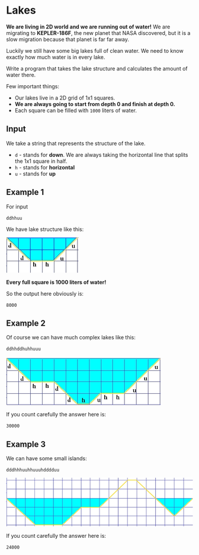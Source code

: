# Lakes

**We are living in 2D world and we are running out of water!** We are migrating to **KEPLER-186F**, the new planet that NASA discovered, but it is a slow migration because that planet is far far away. 

Luckily we still have some big lakes full of clean water. We need to know exactly how much water is in every lake.

Write a program that takes the lake structure and calculates the amount of water there.

Few important things:

* Our lakes live in a 2D grid of 1x1 squares.
* **We are always going to start from depth 0 and finish at depth 0.**
* Each square can be filled with `1000` liters of water.

## Input

We take a string that represents the structure of the lake.

* `d` - stands for **down**. We are always taking the horizontal line that splits the 1x1 square in half.
* `h` - stands for **horizontal**
* `u` - stands for **up**

## Example 1

For input
```
ddhhuu
```

We have lake structure like this:

![Example One](example1.jpg)

**Every full square is 1000 liters of water!**

So the output here obviously is:

```
8000
```

## Example 2

Of course we can have much complex lakes like this:
```
ddhhddhuhhuuu
```

![Example Two](example2.jpg)

If you count carefully the answer here is:

```
30000
```

## Example 3

We can have some small islands:

```
dddhhhuuhhuuuhdddduu
```

![Example Two](example3.jpg)

If you count carefully the answer here is:

```
24000
```
